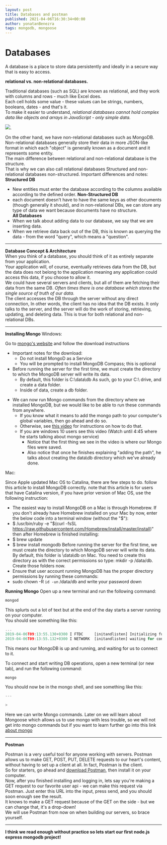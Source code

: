 ```yaml
---
layout: post
title: Databases and postman
published: 2021-04-06T16:30:34+00:00
author: yonatanBenezra
tags: mongodb, mongoose
---
```

# **Databases**
A database is a place to store data persistently and ideally in a secure way that is easy to access.

**relational vs. non-relational databases.**

Traditional databases (such as SQL) are known as relational, and they work with columns and rows - much like Excel does.   
Each cell holds some value - these values can be strings, numbers, booleans, dates - and that's it.  
To make it easier to understand, *relational databases cannot hold complex data like objects and arrays in JavaScript - only simple data.*

![](https://www.researchgate.net/profile/David-Moratal/publication/216554589/figure/fig1/AS:305735847170052@1449904514842/Client-Server-architecture-As-Figure-1-shows-databases-are-located-in-a-server-which.png).

On the other hand, we have non-relational databases such as MongoDB.
Non-relational databases generally store their data in more JSON-like format in which each "object" is generally known as a document and it represents some entity.  
The main difference between relational and non-relational database is the structure.  
That is why we can also call relational databases Structured and non-relational databases non-structured.
Important differences and notes:
**Structured DB**
- New entities must enter the database according to the columns available according to the defined order. 
**Non-Structured DB**
- each document doesn't have to have the same keys as other documents (though generally it should), and in non-relational DBs, we can store any type of data we want because documents have no structure.  
**All Databases**
- When we talk about adding data to our database, we say that we are inserting data.
- When we retrieve data back out of the DB, this is known as querying the data - from the word "query", which means a "question".

---

**Database Concept & Architecture**  
When you think of a database, you should think of it as entirely separate from your application.  
Your application will, of course, eventually retrieves data from the DB, but the data does not belong to the application meaning any application could access this data, if you choose to allow it.  
We could have several servers and clients, but all of them are fetching their data from the same DB.
*Often times there is one database which stores the single source of truth of our data.*  
The client accesses the DB through the server without any direct connection, In other words, the client has no idea that the DB exists. It only talks to the server, and the server will do the work of storing, retrieving, updating, and deleting data.
This is true for both relational and non-relational DBs.

---

**Installing Mongo**
Windows:

Go to [mongo's website](https://docs.mongodb.com/manual/tutorial/install-mongodb-on-windows/#download-mdb-edition) and follow the download instructions
* Important notes for the download:
  - Do not install MongoD as a Service
  - You will be prompted to install MongoDB Compass; this is optional
* Before running the server for the first time, we must create the directory to which the MongoDB server will write its data.
  - By default, this folder is C:\data\db
As such, go to your C:\ drive, and create a data folder.
  - Inside of data, create a db folder.
- We can now run Mongo commands from the directory where we installed MongoDB, but we would like to be able to run these commands from anywhere.  
  - If you know what it means to add the mongo path to your computer's global variables, then go ahead and do so.
  - Otherwise, see [this video](https://www.youtube.com/watch?t=141&v=ll2tY6KH8Tk&feature=youtu.be) for instructions on how to do that.
  - If you are windows 10 users see this video (Watch until 4:45 where he starts talking about mongo service)
    - Notice that the first thing we see in the video is where our Mongo files were saved.
    - Also notice that once he finishes explaining "adding the path", he talks about creating the data\db directory which we've already done.


Mac:

Since Apple updated Mac OS to Catalina, there are few steps to do. follow this article to install MongoDB correctly. note that this article is for users that have Catalina version, if you have prior version of Mac OS, use the following instruction:

- The easiest way to install MongoDB on a Mac is through Homebrew. If you don't already have Homebrew installed on your Mac by now, enter the below code into a terminal window (without the "$"): 
- $ /usr/bin/ruby -e "$(curl -fsSL https://raw.githubusercontent.com/Homebrew/install/master/install)"
then after Homebrew is finished installing: 
- $ brew update
- $ brew install mongodb
Before running the server for the first time, we must create the directory to which MongoDB server will write its data. By default, this folder is \data\db on Mac. You need to create this directory as with the correct permissions so type: mkdir -p /data/db. Create those folders now.
- Ensure that user account running MongoDB has the proper directory permissions by running these commands: 
- sudo chown -R `id -un` /data/db and write your password down

**Running Mongo**
Open up a new terminal and run the following command:

```javascript
mongod
```

This splurts out a lot of text but at the end of the day starts a server running on your computer.  
You should see something like this:
```javascript
...
2019-04-06T09:13:55.130+0300 I FTDC     [initandlisten] Initializing full-time diagnostic data capture with directory '/data/db/diagnostic.data'
2019-04-06T09:13:55.132+0300 I NETWORK  [initandlisten] waiting for connections on port 27017
```

This means our MongoDB is up and running, and waiting for us to connect to it.

To connect and start writing DB operations, open a new terminal (or new tab), and run the following command:
```javascript
mongo
```
You should now be in the mongo shell, and see something like this:

```javascript
---

> 
```
Here we can write Mongo commands.
Later on we will learn about Mongoose which allows us to use mongo with less trouble, so we will not get into mongo commands but if you want to learn further go into this link [about mongo](https://www.bmc.com/blogs/mongodb-commands/)

---
**Postman**


Postman is a very useful tool for anyone working with servers.
Postman allows us to make GET, POST, PUT, DELETE requests to our heart's content, without having to set up a client at all. In fact, Postman is the client.  
So for starters, go ahead and [download Postman](https://www.getpostman.com/apps), then install it on your computer.   
Now, after you finished installing and logging in, lets say you're making a GET request to our favorite user api - we can make this request via Postman. Just enter this URL into the input, press send, and you should soon enough see the result.  
It knows to make a GET request because of the GET on the side - but we can change that, it's a drop-down!  
We  will use Postman from now on when building our servers, so brace yourself.
___
**I think we read enough without practice so lets start our first node.js express mongodb project!**